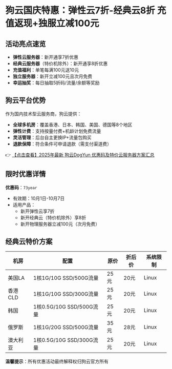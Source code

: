 # 狗云国庆特惠：弹性云7折-经典云8折 充值返现+独服立减100元

## 活动亮点速览
- **弹性云服务器**：新开通享7折优惠
- **经典云服务器**（特价机除外）：新开通享8折优惠
- **充值福利**：单笔每满100元送10元
- **独立服务器**：新开立减100元且次月免费
- **幸运抽奖**：每日抽取5折码/流量/余额等奖励

## 狗云平台优势
作为国内技术型云服务商，狗云提供：
- **全球多机房**：覆盖香港、日本、韩国、美国、德国等8个地区
- **弹性计费**：支持按量付费+机龄计划免费流量
- **灵活管理**：后台自主更换IP+流量包购买
- **退款保障**：符合条件可申请退款（需支付渠道费）

👉 [【点击查看】2025年最新 狗云DogYun 优惠码及特价云服务器方案汇总](https://bit.ly/DogYun)

## 限时优惠详情
**优惠码**：`73year`
- 有效期：10月1日-10月7日
- 适用产品：
  - 新开弹性云享7折
  - 新开经典云（特价机除外）享8折
  - 新开物理服务器立减100元（次月免费）

## 经典云特价方案
| 机房       | 配置                     | 原价   | 折后价 | 系统限制 |
|------------|--------------------------|--------|--------|----------|
| 美国LA     | 1核1G/10G SSD/500G流量   | 25元   | 20元   | Linux    |
| 香港CLD    | 1核1G/10G SSD/300G流量   | 25元   | 20元   | Linux    |
| 韩国       | 1核0.5G/10G SSD/500G流量 | 25元   | 20元   | Linux    |
| 俄罗斯     | 1核1G/20G SSD/500G流量   | 35元   | 28元   | Linux    |
| 澳大利亚   | 1核0.5G/10G SSD/300G流量 | 25元   | 20元   | Linux    |

**温馨提示**：所有优惠活动最终解释权归狗云官方所有